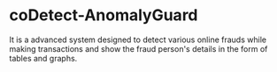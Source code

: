 # coDetect-AnomalyGuard
It is a advanced system designed to detect various online frauds while making transactions and show the fraud person's details in the form of tables and graphs.

